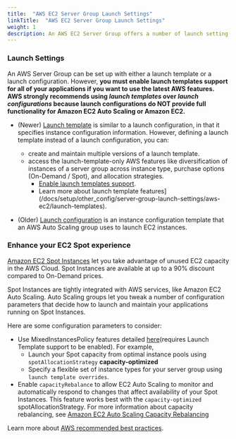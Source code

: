 ```yaml
---
title:  "AWS EC2 Server Group Launch Settings"
linkTitle:  "AWS EC2 Server Group Launch Settings"
weight: 1
description: An AWS EC2 Server Group offers a number of launch setting configurations. Learn how you can enhance your experience with Spinnaker using the recommended EC2 Launch Templates. 
---
```


### Launch Settings
An AWS Server Group can be set up with either a launch template or a launch configuration. However, <b>you must enable launch templates support for all of your applications if you want to use the latest AWS features.
AWS strongly recommends using _launch templates_ over _launch configurations_ because launch configurations do NOT provide full functionality for Amazon EC2 Auto Scaling or Amazon EC2.</b>

* (Newer) [Launch template](https://docs.aws.amazon.com/autoscaling/ec2/userguide/LaunchTemplates.html) is similar to a launch configuration, in that it specifies instance configuration information.
   However, defining a launch template instead of a launch configuration, you can:
   - create and maintain multiple versions of a launch template.
   - access the launch-template-only AWS features like diversification of instances of a server group across instance type, purchase options (On-Demand / Spot), and allocation strategies.
     * [Enable launch templates support](/docs/setup/other_config/server-group-launch-settings/aws-ec2/launch-templates-setup).
     * Learn more about launch template features](/docs/setup/other_config/server-group-launch-settings/aws-ec2/launch-templates).

* (Older) [Launch configuration](https://docs.aws.amazon.com/autoscaling/ec2/userguide/LaunchConfiguration.html) is an instance configuration template that an AWS Auto Scaling group uses to launch EC2 instances.

### Enhance your EC2 Spot experience
[Amazon EC2 Spot Instances](https://docs.aws.amazon.com/AWSEC2/latest/UserGuide/using-spot-instances.html#spot-features) 
let you take advantage of unused EC2 capacity in the AWS Cloud. Spot Instances are available at up to a 90% discount compared to On-Demand prices. 

Spot Instances are tightly integrated with AWS services, like Amazon EC2 Auto Scaling. Auto Scaling groups let you tweak a number of configuration parameters that decide how to launch and maintain your applications running on Spot Instances.

Here are some configuration parameters to consider:
* Use MixedInstancesPolicy features detailed [here](/docs/setup/other_config/server-group-launch-settings/aws-ec2/launch-templates)(requires Launch Template support to be enabled).
  For example,
   * Launch your Spot capacity from optimal instance pools using `spotAllocationStrategy` <b>capacity-optimized</b>
   * Specify a flexible set of instance types for your server group using `launch template overrides`.
* Enable `capacityRebalance` to allow EC2 Auto Scaling to monitor and automatically respond to changes that affect availability of your Spot Instances. This feature works best with the `capacity-optimized` spotAllocationStrategy. 
  For more information about capacity rebalancing, see [Amazon EC2 Auto Scaling Capacity Rebalancing](https://docs.aws.amazon.com/autoscaling/ec2/userguide/capacity-rebalance.html)

Learn more about [AWS recommended best practices](https://docs.aws.amazon.com/AWSEC2/latest/UserGuide/spot-best-practices.html).
